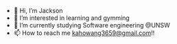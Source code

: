 - 👋 Hi, I’m Jackson 
- 👀 I’m interested in learning and gymming
- 🌱 I’m currently studying Software engineering @UNSW
- 📫 How to reach me kahowang3659@gmail.com!!

<!---
Arnold45202/Arnold45202 is a ✨ special ✨ repository because its `README.md` (this file) appears on your GitHub profile.
You can click the Preview link to take a look at your changes.
--->
